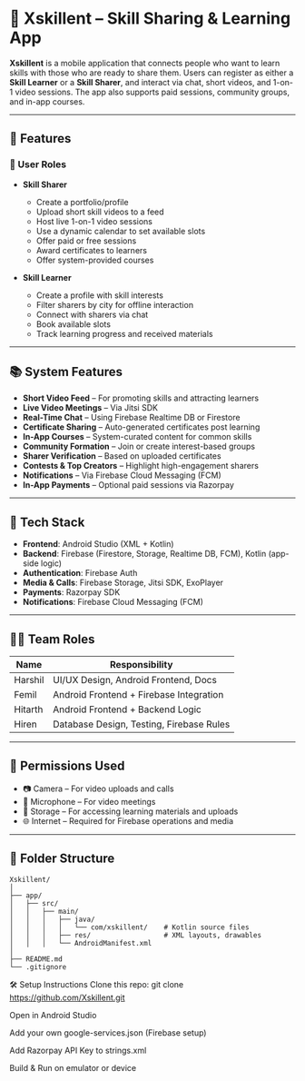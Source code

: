 # 📱 Xskillent – Skill Sharing & Learning App

**Xskillent** is a mobile application that connects people who want to learn skills with those who are ready to share them. Users can register as either a **Skill Learner** or a **Skill Sharer**, and interact via chat, short videos, and 1-on-1 video sessions. The app also supports paid sessions, community groups, and in-app courses.

---

## 🚀 Features

### 👥 User Roles
- **Skill Sharer**
  - Create a portfolio/profile
  - Upload short skill videos to a feed
  - Host live 1-on-1 video sessions
  - Use a dynamic calendar to set available slots
  - Offer paid or free sessions
  - Award certificates to learners
  - Offer system-provided courses

- **Skill Learner**
  - Create a profile with skill interests
  - Filter sharers by city for offline interaction
  - Connect with sharers via chat
  - Book available slots
  - Track learning progress and received materials

---

## 📚 System Features
- **Short Video Feed** – For promoting skills and attracting learners
- **Live Video Meetings** – Via Jitsi SDK
- **Real-Time Chat** – Using Firebase Realtime DB or Firestore
- **Certificate Sharing** – Auto-generated certificates post learning
- **In-App Courses** – System-curated content for common skills
- **Community Formation** – Join or create interest-based groups
- **Sharer Verification** – Based on uploaded certificates
- **Contests & Top Creators** – Highlight high-engagement sharers
- **Notifications** – Via Firebase Cloud Messaging (FCM)
- **In-App Payments** – Optional paid sessions via Razorpay

---

## 🔧 Tech Stack

- **Frontend**: Android Studio (XML + Kotlin)
- **Backend**: Firebase (Firestore, Storage, Realtime DB, FCM), Kotlin (app-side logic)
- **Authentication**: Firebase Auth
- **Media & Calls**: Firebase Storage, Jitsi SDK, ExoPlayer
- **Payments**: Razorpay SDK
- **Notifications**: Firebase Cloud Messaging (FCM)

---

## 👨‍💻 Team Roles

| Name      | Responsibility                          |
|-----------|------------------------------------------|
| Harshil   | UI/UX Design, Android Frontend, Docs     |
| Femil     | Android Frontend + Firebase Integration  |
| Hitarth   | Android Frontend + Backend Logic         |
| Hiren     | Database Design, Testing, Firebase Rules |

---

## 📱 Permissions Used

- 📷 Camera – For video uploads and calls  
- 🎤 Microphone – For video meetings  
- 💾 Storage – For accessing learning materials and uploads  
- 🌐 Internet – Required for Firebase operations and media  

---

## 📂 Folder Structure

```plaintext
Xskillent/
│
├── app/
│   ├── src/
│   │   ├── main/
│   │   │   ├── java/
│   │   │   │   └── com/xskillent/    # Kotlin source files
│   │   │   ├── res/                  # XML layouts, drawables
│   │   │   └── AndroidManifest.xml
│
├── README.md
└── .gitignore
```

🛠️ Setup Instructions
Clone this repo:
git clone https://github.com/Xskillent.git

Open in Android Studio

Add your own google-services.json (Firebase setup)

Add Razorpay API Key to strings.xml

Build & Run on emulator or device

